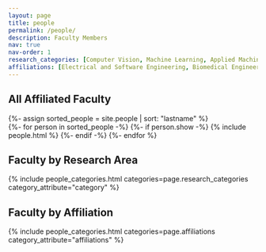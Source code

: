 ```yaml
---
layout: page
title: people
permalink: /people/
description: Faculty Members
nav: true
nav-order: 1
research_categories: [Computer Vision, Machine Learning, Applied Machine Learning, Medical Imaging, AI and Law, Ethical AI, Algorithmic Bias, Environmental Impact of AI, Cybersecurity, Software Engineering]
affiliations: [Electrical and Software Engineering, Biomedical Engineering, Geomatics Engineering, Faculty of Law]
---
```


<div class="people">
  <h2 class="grid-title">All Affiliated Faculty</h2>
  {%- assign sorted_people = site.people | sort: "lastname" %}
  <!-- Generate cards for each person -->
  <div class="grid">
    {%- for person in sorted_people -%}
      {%- if person.show -%}
        {% include people.html %}
      {%- endif -%}
    {%- endfor %}
  </div>

  <h2 class="grid-title">Faculty by Research Area</h2>
  {% include people_categories.html categories=page.research_categories category_attribute="category" %}

  <h2 class="grid-title">Faculty by Affiliation</h2>
  {% include people_categories.html categories=page.affiliations category_attribute="affiliations" %}
</div>
